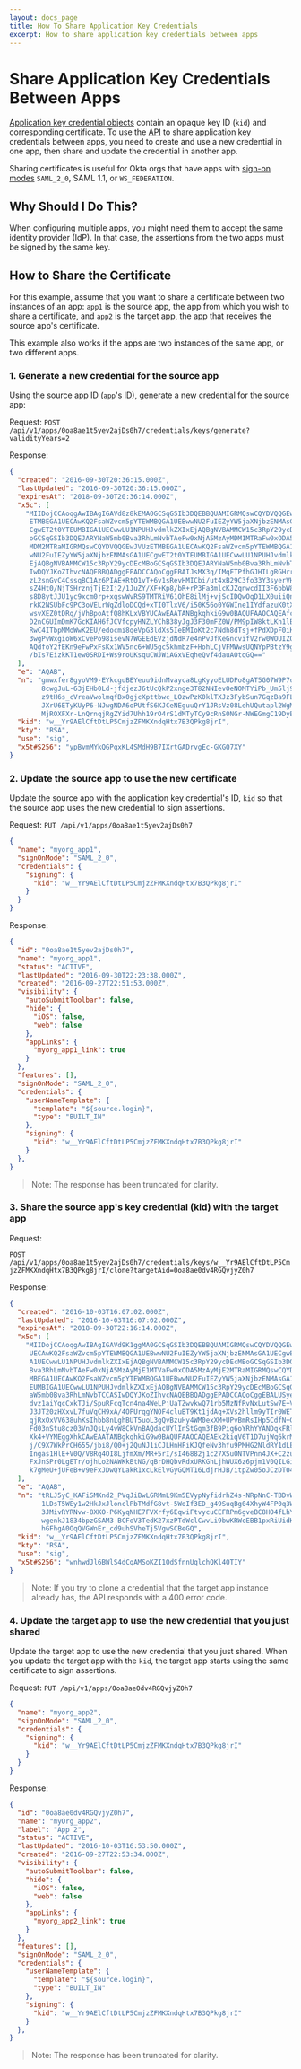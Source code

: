 ```yaml
---
layout: docs_page
title: How To Share Application Key Credentials
excerpt: How to share application key credentials between apps
---
```


# Share Application Key Credentials Between Apps

[Application key credential objects](/docs/api/resources/apps.html#application-key-credential-model)
contain an opaque key ID (`kid`) and corresponding certificate.
To use the [API](/docs/api/resources/apps.html#clone-application-key-credential)
to share application key credentials between apps, you need to create and use a new credential in one app,
then share and update the credential in another app.

Sharing certificates is useful for Okta orgs that have apps with [sign-on modes](/docs/api/resources/apps.html#signon-modes) `SAML_2_0`, SAML 1.1, or `WS_FEDERATION`.

## Why Should I Do This?

When configuring multiple apps, you might need them to accept the same identity provider (IdP).
In that case, the assertions from the two apps must be signed by the same key.

## How to Share the Certificate

For this example, assume that you want to share a certificate between two instances of an app: `app1` is the source app, the app from
which you wish to share a certificate, and `app2` is the target app, the app that receives the source app's certificate.

This example also works if the apps are two instances of the same app, or two different apps.

### 1. Generate a new credential for the source app

Using the source app ID (`app`'s ID), generate a new credential for the source app:

Request: `POST /api/v1/apps/0oa8ae1t5yev2ajDs0h7/credentials/keys/generate?validityYears=2`

Response:

~~~ json
{
  "created": "2016-09-30T20:36:15.000Z",
  "lastUpdated": "2016-09-30T20:36:15.000Z",
  "expiresAt": "2018-09-30T20:36:14.000Z",
  "x5c": [
    "MIIDojCCAoqgAwIBAgIGAVd8z8kEMA0GCSqGSIb3DQEBBQUAMIGRMQswCQYDVQQGEwJVUz
     ETMBEGA1UECAwKQ2FsaWZvcm5pYTEWMBQGA1UEBwwNU2FuIEZyYW5jaXNjbzENMAsGA1UE
     CgwET2t0YTEUMBIGA1UECwwLU1NPUHJvdmlkZXIxEjAQBgNVBAMMCW15c3RpY29ycDEcMB
     oGCSqGSIb3DQEJARYNaW5mb0Bva3RhLmNvbTAeFw0xNjA5MzAyMDM1MTRaFw0xODA5MzAy
     MDM2MTRaMIGRMQswCQYDVQQGEwJVUzETMBEGA1UECAwKQ2FsaWZvcm5pYTEWMBQGA1UEBw
     wNU2FuIEZyYW5jaXNjbzENMAsGA1UECgwET2t0YTEUMBIGA1UECwwLU1NPUHJvdmlkZXIx
     EjAQBgNVBAMMCW15c3RpY29ycDEcMBoGCSqGSIb3DQEJARYNaW5mb0Bva3RhLmNvbTCCAS
     IwDQYJKoZIhvcNAQEBBQADggEPADCCAQoCggEBAIJsMX3q/IMqFTPfhGJHILgRGHrrvYnZ
     zL2snGvC4CssqBC1Az6PIAE+RtO1vT+6v1sRevHMICbi/ut4xB29C3fo33Y3syerVHEJD9
     sZ4Ht0/NjTSHrznjTjE2Ij2/1JuZY/XF+Kp8/bR+rP3Fa3mlcKJZqnwcdII3F6bbW8HPyz
     s8D8ytJJU1yc9xcm0rp+xqswWvRS9TMTRiV61OhE8ilMj+vjScIDQwOqD1LX0uiiQnjRIL
     rkK2NSUbFc9PC3oVELrWqZdloDCQd+xTI0TlxV6/i50K56o0YGWIne1IYdfazuK0tXTE8k
     wsvXEZ0tDRq/jVhBpoAtfQ8hKLxVBYUCAwEAATANBgkqhkiG9w0BAQUFAAOCAQEAfcgMeP
     D2nCGUImDmK7GcKIAH6fJCVfcpyHNZLYChB38yJgJ3F30mFZ0W/PM9pIW8ktLKh1lBp59p
     RwC4ITbpMMoWwK2EU/edocmi8qeVpG3ldXs5IeEMIoKt2c7Ndh8dTsj+fPdXDpF0iKPXtA
     3wgPvWxgioW6xCvePo98isevN7WGEEdEVzjdNdR7e4nPvJfKeGncvifV2rw0WOUIZQa524
     AQdfoY2fEKn9eFwPxFsKx1WV5nc6+WU5gcSkhmbzF+HohLCjVFMWwsUQNYpPBtzY9gM45G
     /bIs7EizkKT1ew0SRDI+Ws9roUKsquCWJWiAGxVEqheQvf4dauAOtqGQ=="
  ],
  "e": "AQAB",
  "n": "gmwxfer8gyoVM9-EYkcguBEYeuu9idnMvayca8LgKyyoELUDPo8gAT5G07W9P7q_WxF6
        8cwgJuL-63jEHb0Ld-jfdjezJ6tUcQkP2xnge3T82NNIevOeNOMTYiPb_Um5lj9cX4qn
        z9tH6s_cVreaVwolmqfBx0gjcXpttbwc_LOzwPzK0klTXJz3FybSun7GqzBa9FL1MxNG
        JXrU6ETyKUyP6-NJwgNDA6oPUtfS6KJCeNEguuQrY1JRsVz08LehUQutapl2WgMJB37F
        MjROXFXr-LnQrnqjRgZYid7Uhh19rO4rS1dMTyTCy9cRnS0NGr-NWEGmgC19DyEovFUFhQ",
  "kid": "w__Yr9AElCftDtLP5CmjzZFMKXndqHtx7B3QPkg8jrI",
  "kty": "RSA",
  "use": "sig",
  "x5t#S256": "ypBvmMYkQGPqxKL4SMdH9B7IXrtGADrvgEc-GKGQ7XY"
}
~~~

### 2. Update the source app to use the new certificate

Update the source app with the application key credential's ID, `kid` so that the source app
uses the new credential to sign assertions.

Request: `PUT /api/v1/apps/0oa8ae1t5yev2ajDs0h7`

~~~ json
{
  "name": "myorg_app1",
  "signOnMode": "SAML_2_0",
  "credentials": {
    "signing": {
      "kid": "w__Yr9AElCftDtLP5CmjzZFMKXndqHtx7B3QPkg8jrI"
    }
  }
}
~~~

Response:

~~~ json
{
  "id": "0oa8ae1t5yev2ajDs0h7",
  "name": "myorg_app1",
  "status": "ACTIVE",
  "lastUpdated": "2016-09-30T22:23:38.000Z",
  "created": "2016-09-27T22:51:53.000Z",
  "visibility": {
    "autoSubmitToolbar": false,
    "hide": {
      "iOS": false,
      "web": false
    },
    "appLinks": {
      "myorg_app1_link": true
    }
  },
  "features": [],
  "signOnMode": "SAML_2_0",
  "credentials": {
    "userNameTemplate": {
      "template": "${source.login}",
      "type": "BUILT_IN"
    },
    "signing": {
      "kid": "w__Yr9AElCftDtLP5CmjzZFMKXndqHtx7B3QPkg8jrI"
    }
  },
}
~~~

> Note: The response has been truncated for clarity.

### 3. Share the source app's key credential (kid) with the target app

Request:

`POST /api/v1/apps/0oa8ae1t5yev2ajDs0h7/credentials/keys/w__Yr9AElCftDtLP5CmjzZFMKXndqHtx7B3QPkg8jrI/clone?targetAid=0oa8ae0dv4RGQvjyZ0h7`

Response:

~~~ json
{
  "created": "2016-10-03T16:07:02.000Z",
  "lastUpdated": "2016-10-03T16:07:02.000Z",
  "expiresAt": "2018-09-30T22:16:14.000Z",
  "x5c": [
    "MIIDojCCAoqgAwIBAgIGAVd9K1ggMA0GCSqGSIb3DQEBBQUAMIGRMQswCQYDVQQGEwJVUzETMBEGA1
     UECAwKQ2FsaWZvcm5pYTEWMBQGA1UEBwwNU2FuIEZyYW5jaXNjbzENMAsGA1UECgwET2t0YTEUMBIG
     A1UECwwLU1NPUHJvdmlkZXIxEjAQBgNVBAMMCW15c3RpY29ycDEcMBoGCSqGSIb3DQEJARYNaW5mb0
     Bva3RhLmNvbTAeFw0xNjA5MzAyMjE1MTVaFw0xODA5MzAyMjE2MTRaMIGRMQswCQYDVQQGEwJVUzET
     MBEGA1UECAwKQ2FsaWZvcm5pYTEWMBQGA1UEBwwNU2FuIEZyYW5jaXNjbzENMAsGA1UECgwET2t0YT
     EUMBIGA1UECwwLU1NPUHJvdmlkZXIxEjAQBgNVBAMMCW15c3RpY29ycDEcMBoGCSqGSIb3DQEJARYN
     aW5mb0Bva3RhLmNvbTCCASIwDQYJKoZIhvcNAQEBBQADggEPADCCAQoCggEBALUSyecgvygBYkjCp3
     dvz1aiYgcCxkTJi/SpuRFcqTcn4na4WeLPjUaTZwvkwQ71rb5MzNfRvNxLutSw7E+VhMtcNh5CcSZa
     J3JT20zHXxvL7fuVqCH9xA/4OPUrqgYNOF4cluBT9Kt1jdAq+XVs2hllm9yTIr0WETb8PvFyjvj+is
     qjRxOxVV638uhKsIhbb8nLghBUT5uoL3gQvBzuHy4WM0exXM+UPvBmRsIHp5CdfN+G6cxkgDN/gQha
     Fd03nStu8cz03VnJQsLy4vW8CkVnBAQdacUYlInStGqm3fB9Piq6oYRhYYANDqkFRlpxK/3HfboUlY
     Xk4+VYMEggXhkCAwEAATANBgkqhkiG9w0BAQUFAAOCAQEAEk2kiqV6T1D7ujWq6krMr7FX8j6yEag8
     j/C9X7WkPrCH655/jbi8/Q0+j2QuNJ1iCJLHnHFiKJQfeNv3hfu9PMHG2NldRY1dLElnkFh1PMBQ6R
     Ingas1HlE+V0Q/V8Rq4OI8LjfmXm/MR+5rI/sI46882j1c27XSuONTVPnn4JX+C2zuOBBH+rbn+YNm
     FxJnSPr0LgETr/ojhLo2NAWKkBtNG/qBrDHQbvRdxURKGhLjhWUX6z6pjm1V0QILGibyPjlQazjV25
     k7gMeU+jUFeB+v9eFxJDwQYLakR1xcLkElvGyGQMT16LdjrHJB/itpZw05oJCzDT04E3dmz2TK8w=="
  ],
  "e": "AQAB",
  "n": "tRLJ5yC_KAFiSMKnd2_PVqJiBwLGRMmL9Km5EVypNyfidrhZ4s-NRpNnC-TBDvWtvkzM19G83Eu6
        1LDsT5WEy1w2HkJxJlonclPbTMdfG8vt-5WoIf3ED_g49SuqBg04XhyW4FP0q3WN0Cr5dWzaGWWb
        3JMivRYRNvw-8XKO-P6KyqNHE7FVXrfy6EqwiFtvycuCEFRPm6gveBC8HO4fLhYzR7Fcz5Q-8GZG
        wgenkJ1834bpzGSAM3-BCFoV3TedK27xzPTdWclCwvLi9bwKRWcEBB1pxRiUidK0aqbd8H0-Krqh
        hGFhgA0OqQVGWnEr_cd9uhSVheTj5VgwSCBeGQ",
  "kid": "w__Yr9AElCftDtLP5CmjzZFMKXndqHtx7B3QPkg8jrI",
  "kty": "RSA",
  "use": "sig",
  "x5t#S256": "wnhwdJl6BWlS4dCqAMSoKZI1QdSfnnUqlchQKl4QTIY"
}
~~~

> Note: If you try to clone a credential that the target app instance already has, the API responds with a 400 error code.

### 4. Update the target app to use the new credential that you just shared

Update the target app to use the new credential that you just shared.
When you update the target app with the `kid`, the target app starts
using the same certificate to sign assertions.

Request: `PUT /api/v1/apps/0oa8ae0dv4RGQvjyZ0h7`

~~~ json
{
  "name": "myorg_app2",
  "signOnMode": "SAML_2_0",
  "credentials": {
    "signing": {
      "kid": "w__Yr9AElCftDtLP5CmjzZFMKXndqHtx7B3QPkg8jrI"
    }
  }
}
~~~

Response:

~~~ json
{
  "id": "0oa8ae0dv4RGQvjyZ0h7",
  "name": "myOrg_app2",
  "label": "App 2",
  "status": "ACTIVE",
  "lastUpdated": "2016-10-03T16:53:50.000Z",
  "created": "2016-09-27T22:53:34.000Z",
  "visibility": {
    "autoSubmitToolbar": false,
    "hide": {
      "iOS": false,
      "web": false
    },
    "appLinks": {
      "myorg_app2_link": true
    }
  },
  "features": [],
  "signOnMode": "SAML_2_0",
  "credentials": {
    "userNameTemplate": {
      "template": "${source.login}",
      "type": "BUILT_IN"
    },
    "signing": {
      "kid": "w__Yr9AElCftDtLP5CmjzZFMKXndqHtx7B3QPkg8jrI"
    }
  },
}
~~~

> Note: The response has been truncated for clarity.
